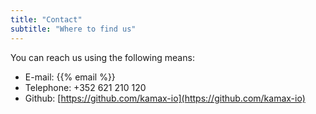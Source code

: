 ```yaml
---
title: "Contact"
subtitle: "Where to find us"
---
```

You can reach us using the following means:

- E-mail: {{% email %}}
- Telephone: +352 621 210 120
- Github: [https://github.com/kamax-io](https://github.com/kamax-io)
